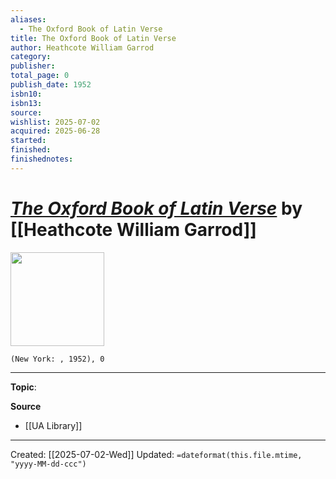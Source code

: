 ```yaml
---
aliases:
  - The Oxford Book of Latin Verse
title: The Oxford Book of Latin Verse
author: Heathcote William Garrod
category: 
publisher: 
total_page: 0
publish_date: 1952
isbn10: 
isbn13: 
source: 
wishlist: 2025-07-02
acquired: 2025-06-28
started: 
finished: 
finishednotes:
---
```

# *[The Oxford Book of Latin Verse]()* by [[Heathcote William Garrod]]

<img src="" width=150>

`(New York: , 1952), 0`



--- 
**Topic**: 

**Source**
- [[UA Library]]
 ---
Created: [[2025-07-02-Wed]]
Updated: `=dateformat(this.file.mtime, "yyyy-MM-dd-ccc")`